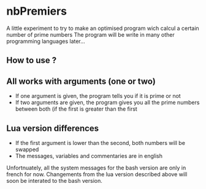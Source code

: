 # nbPremiers
A little experiment to try to make an optimised program wich calcul a certain number of prime numbers
The program will be write in many other programming languages later...

## How to use ?

All works with arguments (one or two)
---
- If one argument is given, the program tells you if it is prime or not
- If two arguments are given, the program gives you all the prime numbers between both (if the first is greater than the first

## Lua version differences
- If the first argument is lower than the second, both numbers will be swapped
- The messages, variables and commentaries are in english

Unfortnuately, all the system messages for the bash version are only in french for now. Changements from the lua version described above will soon be interated to the bash version.
